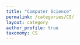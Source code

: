 ```yaml
---
title: "Computer Science"
permalink: /categories/CS/
layout: category
author_profile: true
taxonomy: CS
---
```







